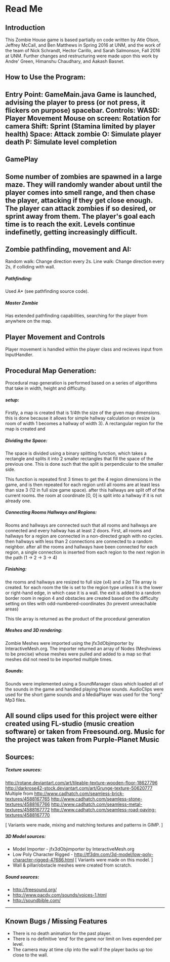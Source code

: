 # Read Me

## Introduction
This Zombie House game is based partially on code written by Atle Olson, Jeffrey McCall, and Ben Matthews in Spring 2016 at UNM, and the work of the team of Nick Schrandt, Hector Carillo, and Sarah Salmonson, Fall 2016 at UNM. Further changes and restructuring were made upon this work by Andre' Green, Himanshu Chaudhary, and Aakash Basnet.

## How to Use the Program:
Entry Point: GameMain.java
Game is launched, advising the player to press (or not press, it flickers on purpose) spacebar.
Controls:
	WASD: Player Movement
	Mouse on screen: Rotation for camera
	Shift: Sprint (Stamina limited by player health)
	Space: Attack zombie
	O: Simulate player death
	P: Simulate level completion
---

## GamePlay
Some number of zombies are spawned in a large maze. They will randomly wander about until the player comes into smell range, and then chase the player, attacking if they get close enough. The player can attack zombies if so desired, or sprint away from them. The player's goal each time is to reach the exit. Levels continue indefinetly, getting increasingly difficult.
---

## Zombie pathfinding, movement and AI:
Random walk: Change direction every 2s.
Line walk: Change direction every 2s, if colliding with wall.

##### Pathfinding:
Used A* (see pathfinding source code). 

##### Master Zombie
Has extended pathfinding capabilities, searching for the player from anywhere on the map.

## Player Movement and Controls
Player movement is handled within the player class and recieves input from InputHandler.

## Procedural Map Generation: 
Procedural map generation is performed based on a series of algorithms that take in width, height and difficulty.

##### setup:
Firstly, a map is created that is 1/4th the size of the given map dimensions. this is done because it allows for simple hallway calculation on resize (a room of width 1 becomes a hallway of width 3). A rectangular region for the map is created and

##### Dividing the Space:
The space is divided using a binary splitting function, which takes a rectangle and splits it into 2 smaller rectangles that fill the space of the previous one. This is done such that the split is perpendicular to the smaller side. 

This function is repeated first 3 times to get the 4 region dimensions in the game, and is then repeated for each region until all rooms are at least less than size 3 (12 in full size game space). after this hallways are split off of the current rooms. the room at coordinate [0, 0] is split into a hallway if it is not already one.

##### Connecting Rooms Hallways and Regions:
Rooms and hallways are connected such that all rooms and hallways are connected and every hallway has at least 2 doors. First, all rooms and hallways for a region are connected in a non-directed graph with no cycles. then hallways with less than 2 connections are connected to a random neighbor. after all the rooms and hallways have been connected for each region, a single connection is inserted from each region to the next region in the path (1 -> 2 -> 3 -> 4)

##### Finishing:
the rooms and hallways are resized to full size (x4) and a 2d Tile array is created. for each room the tile is set to the region type unless it is the lower or right-hand edge, in which case it is a wall.
the exit is added to a random border room in region 4 and obstacles are created based on the difficulty setting on tiles with odd-numbered-coordinates (to prevent unreachable areas)

This tile array is returned as the product of the procedural generation

##### Meshes and 3D rendering:
Zombie Meshes were imported using the jfx3dObjimporter by InteractiveMesh.org.
The importer returned an array of Nodes (Meshviews to be precise) whose meshes were pulled and added to a map so that meshes did not need to be imported multiple times.

##### Sounds:
Sounds were implemented using a SoundManager class which loaded all of the sounds in the game and handled playing those sounds. AudioClips were used for the short game sounds and a MediaPlayer was used for the “long” Mp3 files. 

All sound clips used for this project were either created using FL-studio (music creation software) or taken from Freesound.org. Music for the project was taken from Purple-Planet Music
---

## Sources:

##### Texture sources:
http://rotane.deviantart.com/art/tileable-texture-wooden-floor-18627796
http://darkrose42-stock.deviantart.com/art/Grunge-texture-50620777
Multiple from 
	http://www.cadhatch.com/seamless-brick-textures/4588167765
	http://www.cadhatch.com/seamless-stone-textures/4588167766
	http://www.cadhatch.com/seamless-metal-textures/4588167772
	http://www.cadhatch.com/seamless-road-paving-textures/4588167770

[ Variants were made, mixing and matching textures and patterns in GIMP. ]

##### 3D Model sources:
* Model Importer - jfx3dObjimporter by InteractiveMesh.org
* Low Poly Character Rigged - http://tf3dm.com/3d-model/low-poly-character-rigged-47686.html
	[ Variants were made on this model. ]
* Wall & pillar/obstacle meshes were created from scratch.

##### Sound sources:
* http://freesound.org/
* http://www.pacdv.com/sounds/voices-1.html
* http://soundbible.com/

---
## Known Bugs / Missing Features
* There is no death animation for the past player.
* There is no definitive 'end' for the game nor limit on lives expended per level.
* The camera may at time clip into the wall if the player backs up too close to the wall.

